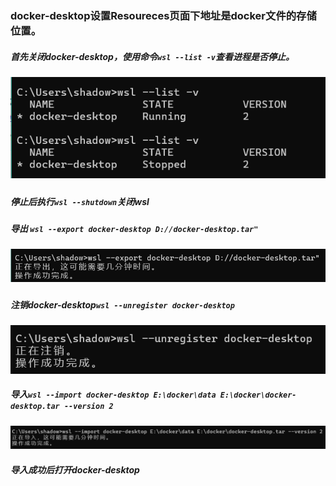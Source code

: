 ### docker-desktop设置Resoureces页面下地址是docker文件的存储位置。

##### 首先关闭docker-desktop，使用命令`wsl --list -v`查看进程是否停止。

##### <img src="/images/image-20241112134121886.png" alt="image-20241112134121886" style="zoom:200%;" />

##### 停止后执行`wsl --shutdown`关闭wsl

##### 导出 `wsl --export docker-desktop D://docker-desktop.tar"`

##### ![image-20241112134447110](/images/image-20241112134447110.png)

##### 注销docker-desktop`wsl --unregister docker-desktop`

![image-20241112134631780](/images/image-20241112134631780.png)

##### 导入`wsl --import docker-desktop E:\docker\data E:\docker\docker-desktop.tar --version 2`

![image-20241112134711599](/images/image-20241112134711599.png)

##### 导入成功后打开docker-desktop
